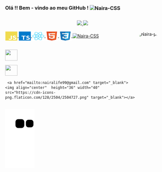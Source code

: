 ### Olá !! Bem - vindo ao meu GitHub  ! <img align="center" alt="Naira-CSS" height="40" width="40"  src="https://cdn-icons-png.flaticon.com/128/733/733553.png" />

   ##
<div align="center">
  <a href="https://github.com/NairaAndrade99">
  <img height="180em" src="https://github-readme-stats.vercel.app/api?username=NairaAndrade99&show_icons=true&theme=synthwave&include_all_commits=true&count_private=true"/>
  <img height="180em" src="https://github-readme-stats.vercel.app/api/top-langs/?username=rafaballerini&layout=compact&langs_count=7&theme=synthwave"/>
</div>
  
  <div style="display: inline_block"><br>
  <img align="center" alt="Naira-Js" height="30" width="40" src="https://raw.githubusercontent.com/devicons/devicon/master/icons/javascript/javascript-plain.svg">
  <img align="center" alt="Naira-Ts" height="30" width="40" src="https://raw.githubusercontent.com/devicons/devicon/master/icons/typescript/typescript-plain.svg">
  <img align="center" alt="Naira-React" height="30" width="40" src="https://raw.githubusercontent.com/devicons/devicon/master/icons/react/react-original.svg">
  <img align="center" alt="Naira-HTML" height="30" width="40" src="https://raw.githubusercontent.com/devicons/devicon/master/icons/html5/html5-original.svg">
  <img align="center" alt="Naira-CSS" height="30" width="40" src="https://raw.githubusercontent.com/devicons/devicon/master/icons/css3/css3-original.svg">
 <img align="center" alt="Naira-CSS" height="30" width="40"  src="https://cdn.jsdelivr.net/gh/devicons/devicon/icons/java/java-original-wordmark.svg" />
    <img align="right" alt="Naira-pic" height="160" style="border-radius:50px;" src="https://th.bing.com/th/id/OIP.ITUPnsL6EZwjq6rlf5g7QQHaHa?pid=ImgDet&w=1080&h=1080&rs=1">
  </div>    

  
  ##
 

 <div>
    
   <a href="https://instagram.com/naira_99" target="_blank"><img align="center"  height="36" width="40" src="https://user-images.githubusercontent.com/101153757/188996401-74bdab8e-231e-4910-b5b1-1937740bb271.png" target="_blank"></a>
    
  <img align="center"  height="35" width="40"  src="https://cdn.jsdelivr.net/gh/devicons/devicon/icons/linkedin/linkedin-original.svg"  target="_blank"><a         href="https://www.linkedin.com/feed/update/urn:li:activity:6972196512206340096/" target="_blank"></a>
   
   
  
     <a href="mailto:nairalife99@gmail.com" target="_blank"><img align="center"  height="36" width="40" src="https://cdn-icons-png.flaticon.com/128/2504/2504727.png" target="_blank"></a>
  
</div>
   
   ##
   ![snake gif](https://github.com/NairaAndrade99/NairaAndrade99/blob/output/github-contribution-grid-snake.svg)

